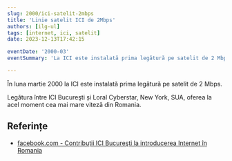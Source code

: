 ```yaml
---
slug: 2000/ici-satelit-2mbps
title: 'Linie satelit ICI de 2Mbps'
authors: [ilg-ul]
tags: [internet, ici, satelit]
date: 2023-12-13T17:42:15

eventDate: '2000-03'
eventSummary: 'La ICI este instalată prima legătură pe satelit de 2 Mbps'

---
```


În luna martie 2000 la ICI este instalată prima legătură pe satelit de 2 Mbps.

<!-- truncate -->

Legătura între ICI Bucureşti și Loral Cyberstar, New York, SUA, oferea
la acel moment cea mai mare viteză din Romania.

## Referințe

- [facebook.com - Contribuții ICI Bucureşti la introducerea Internet în Romania](https://www.facebook.com/ICIBucuresti/posts/3488728511216217/)
